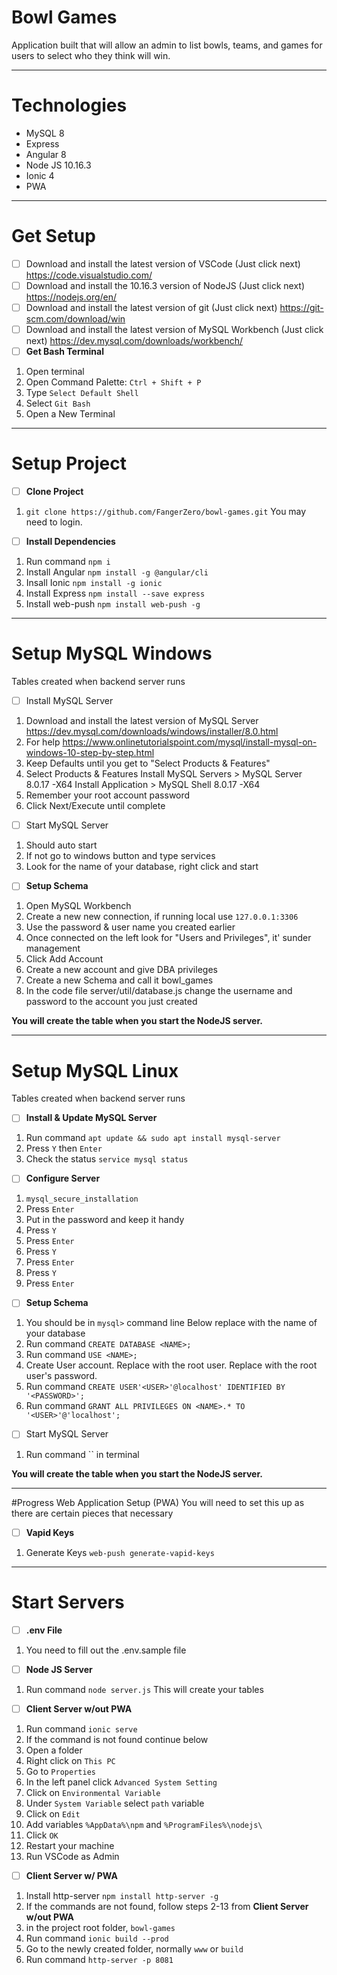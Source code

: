 # Bowl Games
Application built that will allow an admin to list bowls, teams, and games for users to select who they think will win. 

---
# Technologies
* MySQL 8
* Express
* Angular 8
* Node JS 10.16.3
* Ionic 4
* PWA
---
# Get Setup
- [ ] Download and install the latest version of VSCode (Just click next)	https://code.visualstudio.com/
- [ ] Download and install the 10.16.3 version of NodeJS (Just click next)	https://nodejs.org/en/
- [ ] Download and install the latest version of git (Just click next)	https://git-scm.com/download/win
- [ ] Download and install the latest version of MySQL Workbench (Just click next) https://dev.mysql.com/downloads/workbench/
- [ ] **Get Bash Terminal**
1. Open terminal
1. Open Command Palette: `Ctrl + Shift + P`
1. Type `Select Default Shell`
1. Select `Git Bash`
1. Open a New Terminal
---
# Setup Project
- [ ] **Clone Project**
1. `git clone https://github.com/FangerZero/bowl-games.git`
	You may need to login. 

- [ ] **Install Dependencies**
1. Run command `npm i`
1. Install Angular `npm install -g @angular/cli`
1. Insall Ionic `npm install -g ionic`
1. Install Express `npm install --save express`
1. Install web-push `npm install web-push -g`
---
# Setup MySQL Windows
Tables created when backend server runs

- [ ] Install MySQL Server
1. Download and install the latest version of MySQL Server https://dev.mysql.com/downloads/windows/installer/8.0.html
1. For help https://www.onlinetutorialspoint.com/mysql/install-mysql-on-windows-10-step-by-step.html
1. Keep Defaults until you get to "Select Products & Features"
1. Select Products & Features
	Install MySQL Servers > MySQL Server 8.0.17 -X64
	Install Application > MySQL Shell 8.0.17 -X64
1. Remember your root account password
1. Click Next/Execute until complete

- [ ] Start MySQL Server
1. Should auto start
1. If not go to windows button and type services
1. Look for the name of your database, right click and start

- [ ] **Setup Schema**
1. Open MySQL Workbench
1. Create a new new connection, if running local use `127.0.0.1:3306`
1. Use the password & user name you created earlier
1. Once connected on the left look for "Users and Privileges", it' sunder management
1. Click Add Account
1. Create a new account and give DBA privileges
1. Create a new Schema and call it bowl_games
1. In the code file server/util/database.js change the username and password to the account you just created

**You will create the table when you start the NodeJS server.**

--- 
# Setup MySQL Linux
Tables created when backend server runs

- [ ] **Install & Update MySQL Server**
1. Run command `apt update && sudo apt install mysql-server`
1. Press `Y` then `Enter`
1. Check the status `service mysql status`

- [ ] **Configure Server**
1. `mysql_secure_installation`
1. Press `Enter`
1. Put in the password and keep it handy
1. Press `Y`
1. Press `Enter`
1. Press `Y`
1. Press `Enter`
1. Press `Y`
1. Press `Enter`

- [ ] **Setup Schema**
1. You should be in `mysql>` command line
   Below replace <NAME> with the name of your database
1. Run command `CREATE DATABASE <NAME>;`
1. Run command `USE <NAME>;`
1. Create User account. Replace with the root user. Replace with the root user's password.
1. Run command `CREATE USER'<USER>'@localhost' IDENTIFIED BY '<PASSWORD>';`
1. Run command `GRANT ALL PRIVILEGES ON <NAME>.* TO '<USER>'@'localhost';`

- [ ] Start MySQL Server
1. Run command `` in terminal

**You will create the table when you start the NodeJS server.**

---
#Progress Web Application Setup (PWA)
You will need to set this up as there are certain pieces that necessary
- [ ] **Vapid Keys**
1. Generate Keys `web-push generate-vapid-keys`
---
# Start Servers

- [ ] **.env File**
1. You need to fill out the .env.sample file

- [ ] **Node JS Server**
1. Run command `node server.js`
	This will create your tables

- [ ] **Client Server w/out PWA**
1. Run command `ionic serve`
1. If the command is not found continue below
1. Open a folder
1. Right click on `This PC`
1. Go to `Properties`
1. In the left panel click `Advanced System Setting`
1. Click on `Environmental Variable`
1. Under `System Variable` select `path` variable
1. Click on `Edit`
1. Add variables `%AppData%\npm` and `%ProgramFiles%\nodejs\`
1. Click `OK`
1. Restart your machine
1. Run VSCode as Admin

- [ ] **Client Server w/ PWA**
1. Install http-server `npm install http-server -g`
1. If the commands are not found, follow steps 2-13 from **Client Server w/out PWA**
1. in the project root folder, `bowl-games`
1. Run command `ionic build --prod`
1. Go to the newly created folder, normally `www` or `build`
1. Run command `http-server -p 8081`
